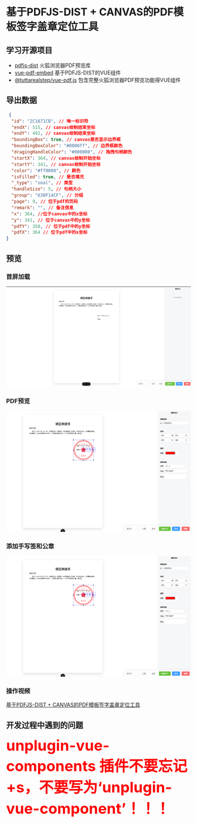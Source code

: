 # 基于PDFJS-DIST + CANVAS的PDF模板签字盖章定位工具


## 学习开源项目

- [pdfjs-dist](https://www.npmjs.com/package/pdfjs-dist) 火狐浏览器PDF预览库
- [vue-pdf-embed](https://www.npmjs.com/package/vue-pdf-embed) 基于PDFJS-DIST的VUE组件
- [@tuttarealstep/vue-pdf.js](https://www.npmjs.com/package/@tuttarealstep/vue-pdf.js) 包含完整火狐浏览器PDF预览功能得VUE组件

## 导出数据

```json
 {
  "id": "2C1671CB", // 唯一标识符
  "endX": 515, // canvas绘制结束坐标
  "endY": 492, // canvas绘制结束坐标
  "boundingBox": true, // canvas是否显示边界框
  "boundingBoxColor": "#0000ff", // 边界框颜色
  "dragingHandleColor": "#000000", // 拖拽句柄颜色
  "startX": 364, // canvas绘制开始坐标
  "startY": 341, // canvas绘制开始坐标
  "color": "#ff0000", // 颜色
  "isFilled": true, // 是否填充
  "_type": "seal", // 类型
  "handleSize": 5, // 句柄大小
  "group": "630F14CF", // 分组
  "page": 9, // 位于pdf的页码
  "remark": "", // 备注信息
  "x": 364, //位于canvas中的x坐标
  "y": 341, // 位于canvas中的y坐标
  "pdfY": 350, // 位于pdf中的y坐标
  "pdfX": 364 // 位于pdf中的x坐标
}
```




## 预览

### 首屏加载

![](./docs/首页.png)

### PDF预览

![](./docs/添加手写签和公章.png)

### 添加手写签和公章

![](./docs/添加手写签和公章.png)

### 操作视频

[基于PDFJS-DIST + CANVAS的PDF模板签字盖章定位工具](https://www.bilibili.com/video/BV1UyoeYFEtZ/?vd_source=75530fa0c98edda53ac8b01a1084c7c8)

## 开发过程中遇到的问题

**<span style="color: red;font-size: 40px">
unplugin-vue-components 插件不要忘记+s，不要写为‘unplugin-vue-component’！！！</span>**
